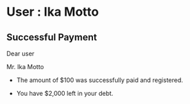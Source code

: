User : Ika Motto
=============

Successful Payment
---------------------

Dear user

Mr. Ika Motto

* The amount of $100 was successfully paid and registered.

* You have $2,000 left in your debt.
  
  ##

